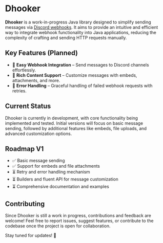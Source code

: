 # Dhooker

**Dhooker** is a work-in-progress Java library designed to simplify sending messages via [Discord webhooks](https://discord.com/developers/docs/resources/webhook). It aims to provide an intuitive and efficient way to integrate webhook functionality into Java applications, reducing the complexity of crafting and sending HTTP requests manually.

## Key Features (Planned)

- 📡 **Easy Webhook Integration** – Send messages to Discord channels effortlessly.
- 📝 **Rich Content Support** – Customize messages with embeds, attachments, and more.
- 🔄 **Error Handling** – Graceful handling of failed webhook requests with retries.

## Current Status
Dhooker is currently in development, with core functionality being implemented and tested. Initial versions will focus on basic message sending, followed by additional features like embeds, file uploads, and advanced customization options.

## Roadmap V1
- ✅ Basic message sending
- ✅ Support for embeds and file attachments
- ⏳ Retry and error handling mechanism
- ⏳ Builders and fluent API for message customization
- ⏳ Comprehensive documentation and examples

## Contributing
Since Dhooker is still a work in progress, contributions and feedback are welcome! Feel free to report issues, suggest features, or contribute to the codebase once the project is open for collaboration.

Stay tuned for updates! 🚀